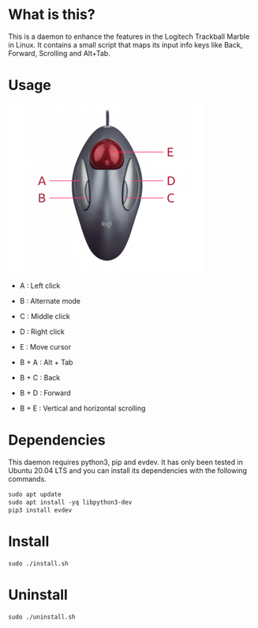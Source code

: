 # What is this?

This is a daemon to enhance the features in the Logitech Trackball Marble in Linux. It contains a small script that maps its input info keys like Back, Forward, Scrolling and Alt+Tab.

# Usage

![Buttons](keys.png)

- A : Left click
- B : Alternate mode
- C : Middle click
- D : Right click
- E : Move cursor

- B + A : Alt + Tab
- B + C : Back
- B + D : Forward
- B + E : Vertical and horizontal scrolling

# Dependencies

This daemon requires python3, pip and evdev. It has only been tested in Ubuntu 20.04 LTS and you can install its dependencies with the following commands.

```shell
sudo apt update
sudo apt install -yq libpython3-dev
pip3 install evdev
```

# Install

```
sudo ./install.sh
```

# Uninstall

```
sudo ./uninstall.sh
```
